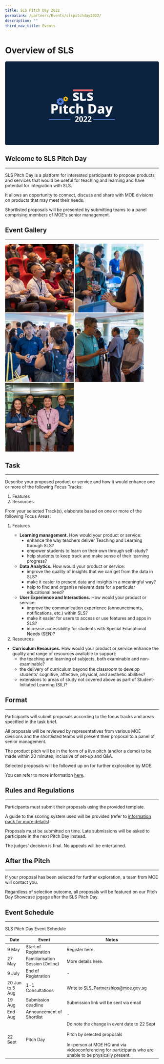 ```yaml
---
title: SLS Pitch Day 2022
permalink: /partners/Events/slspitchday2022/
description: ""
third_nav_title: Events
---
```

Overview of SLS
===============

<img src="/images/Media/SLS%20Build%20(Category)/banner2022.png" style="width:;"/>

Welcome to SLS Pitch Day
------------------------

---

 SLS Pitch Day is a platform for interested participants to propose products and services that would be useful for teaching and learning and have potential for integration with SLS.

It allows an opportunity to connect, discuss and share with MOE divisions on products that may meet their needs.

 Shortlisted proposals will be presented by submitting teams to a panel comprising members of MOE's senior management.

 Event Gallery
-------------

---
<a href="/images/Media/4Partners/JENI4774.jpg" target="_blank">
<img src="/images/Media/4Partners/JENI4774.jpg" alt="SLS Pitch Day 2022;" style="width: 225px; display: inline;"></a> 

<a href="/images/Media/4Partners/JENI4952.jpg" target="_blank">
<img src="/images/Media/4Partners/JENI4952.jpg" style="width: 225px; display: inline;" alt="Enchanting conversations"></a>

<a href="/images/Media/4Partners/JENI4851.jpg" target="_blank">
<img src="/images/Media/4Partners/JENI4851.jpg" style="width: 225px; display: inline;" alt="Many people talking"></a>

<a href="/images/Media/4Partners/JENI4987.jpg" target="_blank">
<img src="/images/Media/4Partners/JENI4987.jpg" style="width: 225px; display: inline;" alt="Explanations and connection"></a>

<a href="/images/Media/4Partners/JENI4949.jpg" target="_blank">
<img src="/images/Media/4Partners/JENI4949.jpg" style="width: 225px; display: inline;" alt="Colleagues at MOE"></a>

Task
-----------
---
Describe your proposed product or service and how it would enhance one or more of the following Focus Tracks:

1. Features
2. Resources
 
From your selected Track(s), elaborate based on one or more of the following Focus Areas:

<ol><li>Features</li>
<ul>
	
<li><b>Learning management.</b> How would your product or service:
<ul><li>enhance the way teachers deliver Teaching and Learning through SLS?
<li>empower students to learn on their own through self-study?
<li>help students to keep track and make sense of their learning progress?
	</ul>
<li><b>Data Analytics.</b> How would your product or service:
<ul><li>improve the quality of insights that we can get from the data in SLS?
<li>make it easier to present data and insights in a meaningful way?
<li>help to find and organise relevant data for a particular educational need?
</ul>
<li><b>User Experience and Interactions.</b> How would your product or service:
<ul><li>improve the communication experience (announcements, notifications, etc.) within SLS?
<li>make it easier for users to access or use features and apps in SLS?
<li>increase accessibility for students with Special Educational Needs (SEN)?
	</ul>
</li>
</ul>
	
<li>Resources</li></ol>

- **Curriculum Resources.** How would your product or service enhance the quality and range of resources available to support:
	- the teaching and learning of subjects, both examinable and non-examinable?
	- the delivery of curriculum beyond the classroom to develop students' cognitive, affective, physical, and aesthetic abilities?
	- extensions to areas of study not covered above as part of Student-Initiated Learning (SIL)?

    
Format
------
---

Participants will submit proposals according to the focus tracks and areas specified in the task brief.

 All proposals will be reviewed by representatives from various MOE divisions and the shortlisted teams will present their proposal to a panel of senior management.

The product pitch will be in the form of a live pitch (and/or a demo) to be made within 20 minutes, inclusive of set-up and Q&A.

Selected proposals will be followed up on for further exploration by MOE.

You can refer to more information [here](https://www.go.gov.sg/slsinfopack).

     
Rules and Regulations
---------------------

---

 Participants must submit their proposals using the provided template.

 A guide to the scoring system used will be provided (refer to [information pack for more details](https://www.go.gov.sg/slsinfopack)).

Proposals must be submitted on time. Late submissions will be asked to participate in the next Pitch Day instead.

The judges' decision is final. No appeals will be entertained.

     
 After the Pitch
---------------

---

 If your proposal has been selected for further exploration, a team from MOE will contact you.

 Regardless of selection outcome, all proposals will be featured on our Pitch Day Showcase jpgage after the SLS Pitch Day.

     
 Event Schedule
--------------

---

 SLS Pitch Day Event Schedule

|Date|Event|Notes|
|--- |--- |--- |
|9 May|Start of Registration|Register here.|
|27 May|Familiarisation Session (Online)|More details here.|
|9 July|End of Registration|-|
|20 Jun to 5 Aug|1-1 Consultations|Write to SLS_Partnerships@moe.gov.sg|
|19 Aug|Submission deadline|Submission link will be sent via email|
|End-Aug|Announcement of Shortlist|-|
|22 Sept|Pitch Day|Do note the change in event date to 22 Sept <br><br>Pitch by selected proposals<br><br>In-person at MOE HQ and via videoconferencing for participants who are unable to be physically present.|